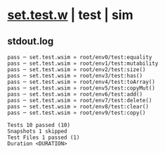 # [set.test.w](../../../../../../examples/tests/sdk_tests/std/set.test.w) | test | sim

## stdout.log
```log
pass ─ set.test.wsim » root/env0/test:equality  
pass ─ set.test.wsim » root/env1/test:mutability
pass ─ set.test.wsim » root/env2/test:size()    
pass ─ set.test.wsim » root/env3/test:has()     
pass ─ set.test.wsim » root/env4/test:toArray() 
pass ─ set.test.wsim » root/env5/test:copyMut() 
pass ─ set.test.wsim » root/env6/test:add()     
pass ─ set.test.wsim » root/env7/test:delete()  
pass ─ set.test.wsim » root/env8/test:clear()   
pass ─ set.test.wsim » root/env9/test:copy()    

Tests 10 passed (10)
Snapshots 1 skipped
Test Files 1 passed (1)
Duration <DURATION>
```

